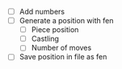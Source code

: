 - [ ] Add numbers
- [ ] Generate a position with fen
  - [ ] Piece position
  - [ ] Castling
  - [ ] Number of moves
- [ ] Save position in file as fen